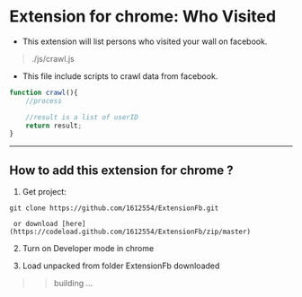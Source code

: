 # Extension for chrome: Who Visited

* This extension will list persons who visited your wall on facebook.

> ./js/crawl.js

* This file include scripts to crawl data from facebook.

```javascript
function crawl(){
    //process

    //result is a list of userID
    return result;
}

```
---

## How to add this extension for chrome ?
1. Get project: 
```
git clone https://github.com/1612554/ExtensionFb.git
```

     or download [here](https://codeload.github.com/1612554/ExtensionFb/zip/master)

2. Turn on Developer mode in chrome

3. Load unpacked from folder ExtensionFb downloaded


>> building ...
